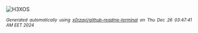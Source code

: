 <div align="justify">
<picture>
    <source media="(prefers-color-scheme: dark)" srcset="https://i.ibb.co/SXHqZPD/output-gif.gif">
    <source media="(prefers-color-scheme: light)" srcset="https://i.ibb.co/SXHqZPD/output-gif.gif">
    <img alt="H3XOS" src="https://i.ibb.co/SXHqZPD/output-gif.gif">
</picture>

<sub><i>Generated automatically using [x0rzavi/github-readme-terminal](https://github.com/x0rzavi/github-readme-terminal) on Thu Dec 26 03:47:41 AM EET 2024</i></sub>
</div>